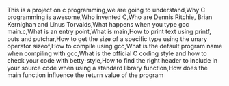 This is a project on c programming,we are going to understand,Why C programming is awesome,Who invented C,Who are Dennis Ritchie, Brian Kernighan and Linus Torvalds,What happens when you type gcc main.c,What is an entry point,What is main,How to print text using printf, puts and putchar,How to get the size of a specific type using the unary operator sizeof,How to compile using gcc,What is the default program name when compiling with gcc,What is the official C coding style and how to check your code with betty-style,How to find the right header to include in your source code when using a standard library function,How does the main function influence the return value of the program
